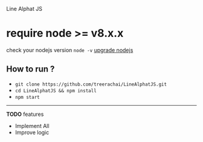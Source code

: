 Line Alphat JS

# require node >= v8.x.x
check your nodejs version
`node -v`
[upgrade nodejs](https://google.com/)


How to run ?
------
- `git clone https://github.com/treerachai/LineAlphatJS.git`
- `cd LineAlphatJS && npm install`
- `npm start`
----
**TODO** features
- Implement All 
- Improve logic

